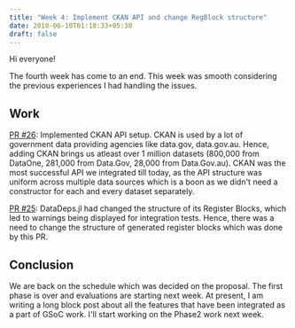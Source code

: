 ```yaml
---
title: "Week 4: Implement CKAN API and change RegBlock structure"
date: 2018-06-10T01:18:33+05:30
draft: false
---
```


Hi everyone!

The fourth week has come to an end. This week was smooth considering the previous experiences I had handling the issues.

## Work
[PR #26](https://github.com/oxinabox/DataDepsGenerators.jl/pull/26): Implemented CKAN API setup. CKAN is used by a lot of government data providing agencies like data.gov, data.gov.au. Hence, adding CKAN brings us atleast over 1 million datasets (800,000 from DataOne, 281,000 from Data.Gov, 28,000 from Data.Gov.au). CKAN was the most successful API we integrated till today, as the API structure was uniform across multiple data sources which is a boon as we didn't need a constructor for each and every dataset separately.

[PR #25](https://github.com/oxinabox/DataDepsGenerators.jl/pull/25): DataDeps.jl had changed the structure of its Register Blocks, which led to warnings being displayed for integration tests. Hence, there was a need to change the structure of generated register blocks which was done by this PR.

## Conclusion

We are back on the schedule which was decided on the proposal. The first phase is over and evaluations are starting next week. At present, I am writing a long block post about all the features that have been integrated as a part of GSoC work. I'll start working on the Phase2 work next week.